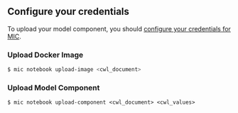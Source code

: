 ## Configure your credentials

To upload your model component, you should [configure your credentials for MIC](../commands/configure.md). 

### Upload Docker Image

```bash
$ mic notebook upload-image <cwl_document>
```

### Upload Model Component

```
$ mic notebook upload-component <cwl_document> <cwl_values>
```
